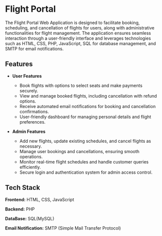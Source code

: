 
# Flight Portal

The Flight Portal Web Application is designed to facilitate booking, scheduling, and cancellation of flights for users, along with administrative functionalities for flight management. The application ensures seamless interaction through a user-friendly interface and leverages technologies such as HTML, CSS, PHP, JavaScript, SQL for database management, and SMTP for email notifications.


## Features

- **User Features**
  - Book flights with options to select seats and make payments securely.
  - View and manage booked flights, including cancellation with refund options.
  - Receive automated email notifications for booking and cancellation confirmations.
  - User-friendly dashboard for managing personal details and flight preferences.


- **Admin Features**
  - Add new flights, update existing schedules, and cancel flights as necessary.
  - Manage user bookings and cancellations, ensuring smooth operations.
  - Monitor real-time flight schedules and handle customer queries efficiently.
  - Secure login and authentication system for admin access control.

## Tech Stack

**Frontend:** HTML, CSS, JavaScript

**Backend:** PHP

**DataBase:** SQL(MySQL)

**Email Notification:** SMTP (Simple Mail Transfer Protocol)
